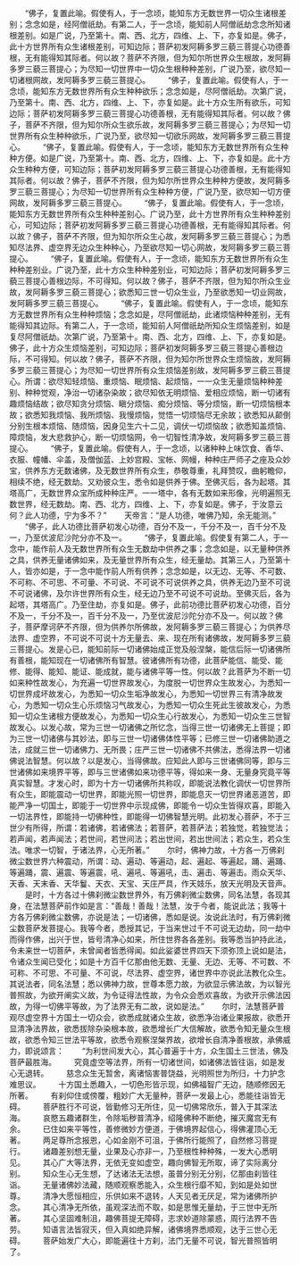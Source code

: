 <!-- { "loadSidebar": true } -->
　　“佛子，复置此喻。假使有人，于一念顷，能知东方无数世界一切众生诸根差别；念念如是，经阿僧祇劫。有第二人，于一念顷，能知前人阿僧祇劫念念所知诸根差别。如是广说，乃至第十。南、西、北方，四维、上、下，亦复如是。佛子，此十方世界所有众生诸根差别，可知边际；菩萨初发阿耨多罗三藐三菩提心功德善根，无有能得知其际者。何以故？菩萨不齐限，但为知尔所世界众生根故，发阿耨多罗三藐三菩提心；为尽知一切世界中一切众生根种种差别，广说乃至，欲尽知一切诸根网故，发阿耨多罗三藐三菩提心。
　　“佛子，复置此喻。假使有人，于一念顷，能知东方无数世界所有众生种种欲乐；念念如是，尽阿僧祇劫。次第广说，乃至第十。南、西、北方，四维、上、下，亦复如是。此十方众生所有欲乐，可知边际；菩萨初发阿耨多罗三藐三菩提心功德善根，无有能得知其际者。何以故？佛子，菩萨不齐限，但为知尔所众生欲乐故，发阿耨多罗三藐三菩提心；为尽知一切世界所有众生种种欲乐，广说乃至，欲尽知一切欲乐网故，发阿耨多罗三藐三菩提心。
　　“佛子，复置此喻。假使有人，于一念顷，能知东方无数世界所有众生种种方便。如是广说，乃至第十。南、西、北方，四维、上、下，亦复如是。此十方众生种种方便，可知边际；菩萨初发阿耨多罗三藐三菩提心功德善根，无有能得知其际者。何以故？佛子，菩萨不齐限，但为知尔所世界众生种种方便故，发阿耨多罗三藐三菩提心；为尽知一切世界所有众生种种方便，广说乃至，欲尽知一切方便网故，发阿耨多罗三藐三菩提心。
　　“佛子，复置此喻。假使有人，于一念顷，能知东方无数世界所有众生种种差别心。广说乃至，此十方世界所有众生种种差别心，可知边际；菩萨初发阿耨多罗三藐三菩提心功德善根，无有能得知其际者。何以故？佛子，菩萨不齐限，但为知尔所众生心故，发阿耨多罗三藐三菩提心；为悉知尽法界、虚空界无边众生种种心，乃至欲尽知一切心网故，发阿耨多罗三藐三菩提心。
　　“佛子，复置此喻。假使有人，于一念顷，能知东方无数世界所有众生种种差别业。广说乃至，此十方众生种种差别业，可知边际；菩萨初发阿耨多罗三藐三菩提心善根边际，不可得知。何以故？佛子，菩萨不齐限，但为知尔所众生业故，发阿耨多罗三藐三菩提心；欲悉知三世一切众生业，乃至欲悉知一切业网故，发阿耨多罗三藐三菩提心。
　　“佛子，复置此喻。假使有人，于一念顷，能知东方无数世界所有众生种种烦恼；念念如是，尽阿僧祇劫，此诸烦恼种种差别，无有能得知其边际。有第二人，于一念顷，能知前人阿僧祇劫所知众生烦恼差别，如是复尽阿僧祇劫。次第广说，乃至第十。南、西、北方，四维、上、下，亦复如是。佛子，此十方众生烦恼差别，可知边际；菩萨初发阿耨多罗三藐三菩提心善根边际，不可得知。何以故？佛子，菩萨不齐限，但为知尔所世界众生烦恼故，发阿耨多罗三藐三菩提心；为尽知一切世界所有众生烦恼差别故，发阿耨多罗三藐三菩提心。所谓：欲尽知轻烦恼、重烦恼、眠烦恼、起烦恼，一一众生无量烦恼种种差别、种种觉观，净治一切诸杂染故；欲尽知依无明烦恼、爱相应烦恼，断一切诸有趣烦恼结故；欲尽知贪分烦恼、瞋分烦恼、痴分烦恼、等分烦恼，断一切烦恼根本故；欲悉知我烦恼、我所烦恼、我慢烦恼，觉悟一切烦恼尽无余故；欲悉知从颠倒分别生根本烦恼、随烦恼，因身见生六十二见，调伏一切烦恼故；欲悉知盖烦恼、障烦恼，发大悲救护心，断一切烦恼网，令一切智性清净故，发阿耨多罗三藐三菩提心。
　　“佛子，复置此喻。假使有人，于一念顷，以诸种种上味饮食、香华、衣服、幢幡、伞盖，及僧伽蓝、上妙宫殿、宝帐、网幔，种种庄严师子之座及众妙宝，供养东方无数诸佛，及无数世界所有众生，恭敬尊重，礼拜赞叹，曲躬瞻仰，相续不绝，经无数劫。又劝彼众生，悉令如是供养于佛。至佛灭后，各为起塔。其塔高广，无数世界众宝所成种种庄严。一一塔中，各有无数如来形像，光明遍照无数世界，经无数劫。南、西、北方，四维、上、下，亦复如是。佛子，于汝意云何？此人功德，宁为多不？”
　　天帝言：“是人功德，唯佛乃知，余无能测。”
　　“佛子，此人功德比菩萨初发心功德，百分不及一，千分不及一，百千分不及一，乃至优波尼沙陀分亦不及一。
　　“佛子，复置此喻。假使复有第二人，于一念中，能作前人及无数世界所有众生无数劫中供养之事；念念如是，以无量种供养之具，供养无量诸佛如来，及无量世界所有众生，经无量劫。其第三人，乃至第十人，皆亦如是，于一念中能作前人所有供养；念念如是，以无边、无等、不可数、不可称、不可思、不可量、不可说、不可说不可说供养之具，供养无边乃至不可说不可说诸佛，及尔许世界所有众生，经无边乃至不可说不可说劫。至佛灭后，各为起塔，其塔高广。乃至住劫，亦复如是。佛子，此前功德比菩萨初发心功德，百分不及一，千分不及一，百千分不及一，乃至优波尼沙陀分亦不及一。何以故？佛子，菩萨摩诃萨不齐限，但为供养尔所佛故，发阿耨多罗三藐三菩提心；为供养尽法界、虚空界，不可说不可说十方无量去、来、现在所有诸佛故，发阿耨多罗三藐三菩提心。发是心已，能知前际一切诸佛始成正觉及般涅槃，能信后际一切诸佛所有善根，能知现在一切诸佛所有智慧。彼诸佛所有功德，此菩萨能信、能受、能修、能得、能知、能证、能成就，能与诸佛平等一性。何以故？此菩萨为不断一切如来种性故发心，为充遍一切世界故发心，为度脱一切世界众生故发心，为悉知一切世界成坏故发心，为悉知一切众生垢净故发心，为悉知一切世界三有清净故发心，为悉知一切众生心乐烦恼习气故发心，为悉知一切众生死此生彼故发心，为悉知一切众生诸根方便故发心，为悉知一切众生心行故发心，为悉知一切众生三世智故发心。以发心故，常为三世一切诸佛之所忆念，当得三世一切诸佛无上菩提；即为三世一切诸佛与其妙法，即与三世一切诸佛体性平等；已修三世一切诸佛助道之法，成就三世一切诸佛力、无所畏；庄严三世一切诸佛不共佛法，悉得法界一切诸佛说法智慧。何以故？以是发心，当得佛故。应知此人即与三世诸佛同等，即与三世诸佛如来境界平等，即与三世诸佛如来功德平等，得如来一身、无量身究竟平等真实智慧。才发心时，即为十方一切诸佛所共称叹，即能说法教化调伏一切世界所有众生，即能震动一切世界，即能光照一切世界，即能息灭一切世界诸恶道苦，即能严净一切国土，即能于一切世界中示现成佛，即能令一切众生皆得欢喜，即能入一切法界性，即能持一切佛种性，即能得一切佛智慧光明。此初发心菩萨，不于三世少有所得，所谓：若诸佛，若诸佛法；若菩萨，若菩萨法；若独觉，若独觉法；若声闻，若声闻法；若世间，若世间法；若出世间，若出世间法；若众生，若众生法。唯求一切智，于诸法界，心无所著。”
　　尔时，佛神力故，十方各一万佛刹微尘数世界六种震动，所谓：动、遍动、等遍动，起、遍起、等遍起，踊、遍踊、等遍踊，震、遍震、等遍震，吼、遍吼、等遍吼，击、遍击、等遍击。雨众天华、天香、天末香、天华鬘、天衣、天宝、天庄严具，作天妓乐，放天光明及天音声。
　　是时，十方各过十佛刹微尘数世界外，有万佛刹微尘数佛，同名法慧，各现其身，在法慧菩萨前作如是言：“善哉！善哉！法慧，汝于今者，能说此法；我等十方各万佛刹微尘数佛，亦说是法；一切诸佛，悉如是说。汝说此法时，有万佛刹微尘数菩萨发菩提心。我等今者，悉授其记，于当来世过千不可说无边劫，同一劫中而得作佛，出兴于世，皆号清净心如来，所住世界各各差别。我等悉当护持此法，令未来世一切菩萨，未曾闻者皆悉得闻。如此娑婆世界四天下须弥顶上说如是法，令诸众生闻已受化；如是十方百千亿那由他无数、无量、无边、无等、不可数、不可称、不可思、不可量、不可说，尽法界、虚空界，诸世界中亦说此法教化众生。其说法者，同名法慧；悉以佛神力故，世尊本愿力故，为欲显示佛法故，为以智光普照故，为欲开阐实义故，为令证得法性故，为令众会悉欢喜故，为欲开示佛法因故，为得一切佛平等故，为了法界无有二故，说如是法。”
　　尔时，法慧菩萨普观尽虚空界十方国土一切众会，欲悉成就诸众生故，欲悉净治诸业果报故，欲悉开显清净法界故，欲悉拔除杂染根本故，欲悉增长广大信解故，欲悉令知无量众生根故，欲悉令知三世法平等故，欲悉令观察涅槃界故，欲增长自清净善根故，承佛威力，即说颂言：
　　“为利世间发大心，其心普遍于十方，众生国土三世法，佛及菩萨最胜海。
　　究竟虚空等法界，所有一切诸世间，如诸佛法皆往诣，如是发心无退转。
　　慈念众生无暂舍，离诸恼害普饶益，光明照世为所归，十力护念难思议。
　　十方国土悉趣入，一切色形皆示现，如佛福智广无边，随顺修因无所著。
　　有刹仰住或傍覆，粗妙广大无量种，菩萨一发最上心，悉能往诣皆无碍。
　　菩萨胜行不可说，皆勤修习无所住，见一切佛常欣乐，普入于其深法海。
　　哀愍五趣诸群生，令除垢秽普清净，绍隆佛种不断绝，摧灭魔宫无有余。
　　已住如来平等性，善修微妙方便道，于佛境界起信心，得佛灌顶心无著。
　　两足尊所念报恩，心如金刚不可沮，于佛所行能照了，自然修习菩提行。
　　诸趣差别想无量，业果及心亦非一，乃至根性种种殊，一发大心悉明见。
　　其心广大等法界，无依无变如虚空，趣向佛智无所取，谛了实际离分别。
　　知众生心无生想，了达诸法无法想，虽普分别无分别，亿那由刹皆往诣。
　　无量诸佛妙法藏，随顺观察悉能入，众生根行靡不知，到如是处如世尊。
　　清净大愿恒相应，乐供如来不退转，人天见者无厌足，常为诸佛所护念。
　　其心清净无所依，虽观深法而不取，如是思惟无量劫，于三世中无所著。
　　其心坚固难制沮，趣佛菩提无障碍，志求妙道除蒙惑，周行法界不告劳。
　　知语言法皆寂灭，但入真如绝异解，诸佛境界悉顺观，达于三世心无碍。
　　菩萨始发广大心，即能遍往十方刹，法门无量不可说，智光普照皆明了。
